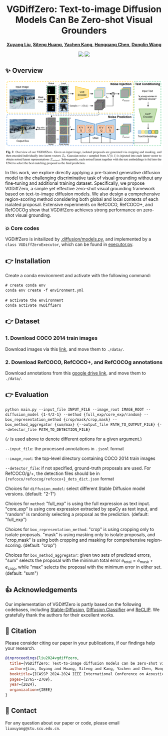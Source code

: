 <div align=center>
  
# VGDiffZero: Text-to-image Diffusion Models Can Be Zero-shot Visual Grounders

**[Xuyang Liu](https://xuyang-liu16.github.io/), [Siteng Huang](https://kyonhuang.top/), [Yachen Kang](https://yachenkang.github.io/), [Honggang Chen](https://sites.google.com/view/honggangchen/), [Donglin Wang](https://milab.westlake.edu.cn/)**

<p>
<a href='https://arxiv.org/abs/2309.01141'><img src='https://img.shields.io/badge/Paper-arXiv-red'></a>
<a href='https://ieeexplore.ieee.org/document/10445945'><img src='https://img.shields.io/badge/Paper-ICASSP-blue'></a>
</p>

</div>


## :sparkles: Overview
<p align="center"> <img src="overview.png" width="1000" align="center"> </p>
In this work, we explore directly applying a pre-trained generative diffusion model to the challenging discriminative task of visual grounding without any fine-tuning and additional training dataset. Specifically, we propose VGDiffZero, a simple yet effective zero-shot visual grounding framework based on text-to-image diffusion models. We also design a comprehensive region-scoring method considering both global and local contexts of each isolated proposal. Extensive experiments on RefCOCO, RefCOCO+, and RefCOCOg show that VGDiffZero achieves strong performance on zero-shot visual grounding.

### 💥 Core codes
VGDiffZero is initailized by [.diffusion/models.py](https://github.com/xuyang-liu16/VGDiffZero/blob/main/diffusion/models.py), and implemented by a `class VGDiffZeroExecutor`, which can be found in [executor.py](https://github.com/xuyang-liu16/VGDiffZero/blob/main/executor.py).


## :point_right: Installation 
Create a conda environment and activate with the following command:
```shell
# create conda env
conda env create -f environment.yml

# activate the environment
conda activate VGDiffZero
```
## :point_right: Dataset

### 1. Download COCO 2014 train images
Download images via this [link](http://images.cocodataset.org/zips/train2014.zip), and move them to `./data/`.

### 2. Download RefCOCO, RefCOCO+, and RefCOCOg annotations 
Download annotations from this [google drive link](https://drive.google.com/drive/folders/1OqbQ25xQh5HXxZLvoxLprS8w7gA54GkR?usp=drive_link), and move them to `./data/`.

## :point_right: Evaluation
```shell
python main.py --input_file INPUT_FILE --image_root IMAGE_ROOT --diffusion_model {1-4/2-1} --method {full_exp/core_exp/random} --box_representation_method {crop/mask/crop,mask} --box_method_aggregator {sum/max} {--output_file PATH_TO_OUTPUT_FILE} {--detector_file PATH_TO_DETECTION_FILE}
```
(`/` is used above to denote different options for a given argument.)

`--input_file`: the processed annotations in `.jsonl` format

`--image_root`: the top-level directory containing COCO 2014 train images

`--detector_file`:  if not specified, ground-truth proposals are used. For RefCOCO/g/+, the detection files should be in `{refcoco/refcocog/refcoco+}_dets_dict.json` format

Choices for `diffusion_model`: select different Stable Diffusion model versions. (default: "2-1")

Choices for `method`: "full_exp" is using the full expression as text input. "core_exp" is using core expression extracted by spaCy as text input, and "random" is randomly selecting a proposal as the prediction. (default: "full_exp")

Choices for `box_representation_method`: "crop" is using cropping only to isolate proposals. "mask" is using masking only to isolate proposals, and "crop,mask" is using both cropping and masking for comprehensive region-scoring. (default: "crop")

Choices for `box_method_aggregator`: given two sets of predicted errors, "sum" selects the proposal with the minimum total error $e_\text{total} = e_\text{mask} + e_\text{crop}$, while "max" selects the proposal with the minimum error in either set. (default: "sum")

## :thumbsup: Acknowledgements
Our implementation of VGDiffZero is partly based on the following codebases, including [Stable-Diffusion](https://github.com/CompVis/stable-diffusion), [Diffusion Classifier](https://github.com/diffusion-classifier/diffusion-classifier) and [ReCLIP](https://github.com/allenai/reclip). We gratefully thank the authors for their excellent works.

## :pushpin: Citation
Please consider citing our paper in your publications, if our findings help your research.
```bibtex
@inproceedings{liu2024vgdiffzero,
  title={VGDiffZero: Text-to-image diffusion models can be zero-shot visual grounders},
  author={Liu, Xuyang and Huang, Siteng and Kang, Yachen and Chen, Honggang and Wang, Donglin},
  booktitle={ICASSP 2024-2024 IEEE International Conference on Acoustics, Speech and Signal Processing (ICASSP)},
  pages={2765--2769},
  year={2024},
  organization={IEEE}
}
```

## :e-mail: Contact
For any question about our paper or code, please email `liuxuyang@stu.scu.edu.cn`.


